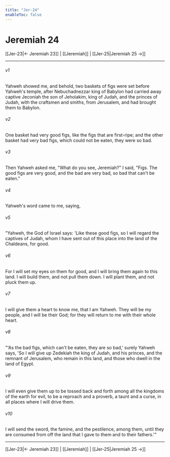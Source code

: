 ```yaml
---
title: "Jer-24"
enableToc: false
---
```

# Jeremiah 24

[[Jer-23|← Jeremiah 23]] | [[Jeremiah]] | [[Jer-25|Jeremiah 25 →]]
***



###### v1 
Yahweh showed me, and behold, two baskets of figs were set before Yahweh's temple, after Nebuchadnezzar king of Babylon had carried away captive Jeconiah the son of Jehoiakim, king of Judah, and the princes of Judah, with the craftsmen and smiths, from Jerusalem, and had brought them to Babylon. 

###### v2 
One basket had very good figs, like the figs that are first-ripe; and the other basket had very bad figs, which could not be eaten, they were so bad. 

###### v3 
Then Yahweh asked me, "What do you see, Jeremiah?" I said, "Figs. The good figs are very good, and the bad are very bad, so bad that can't be eaten." 

###### v4 
Yahweh's word came to me, saying, 

###### v5 
"Yahweh, the God of Israel says: 'Like these good figs, so I will regard the captives of Judah, whom I have sent out of this place into the land of the Chaldeans, for good. 

###### v6 
For I will set my eyes on them for good, and I will bring them again to this land. I will build them, and not pull them down. I will plant them, and not pluck them up. 

###### v7 
I will give them a heart to know me, that I am Yahweh. They will be my people, and I will be their God; for they will return to me with their whole heart. 

###### v8 
"'As the bad figs, which can't be eaten, they are so bad,' surely Yahweh says, 'So I will give up Zedekiah the king of Judah, and his princes, and the remnant of Jerusalem, who remain in this land, and those who dwell in the land of Egypt. 

###### v9 
I will even give them up to be tossed back and forth among all the kingdoms of the earth for evil, to be a reproach and a proverb, a taunt and a curse, in all places where I will drive them. 

###### v10 
I will send the sword, the famine, and the pestilence, among them, until they are consumed from off the land that I gave to them and to their fathers.'"

***
[[Jer-23|← Jeremiah 23]] | [[Jeremiah]] | [[Jer-25|Jeremiah 25 →]]
